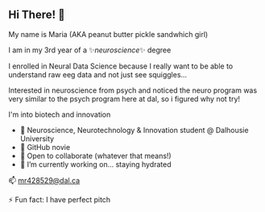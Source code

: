 ## Hi There! 👋
My name is Maria (AKA peanut butter pickle sandwhich girl)

I am in my 3rd year of a ✨*neuroscience*✨ degree

I enrolled in Neural Data Science because I really want to be able to understand raw eeg data and not just see squiggles...

Interested in neuroscience from psych and noticed the neuro program was very similar to the psych program here at dal, so i figured why not try!

I'm into biotech and innovation


- 🔭 Neuroscience, Neurotechnology & Innovation student @ Dalhousie University
- 🌱 GitHub novie
- 👯 Open to collaborate (whatever that means!)
- 💬 I’m currently working on... staying hydrated

📫 mr428529@dal.ca

⚡ Fun fact: I have perfect pitch

<!--
**maregh/maregh** is a ✨ _special_ ✨ repository because its `README.md` (this file) appears on your GitHub profile.

Here are some ideas to get you started:

- 🔭 I’m currently working on ...
- 🌱 I’m currently learning ...
- 👯 I’m looking to collaborate on ...
- 🤔 I’m looking for help with ...
- 💬 Ask me about ...
- 📫 How to reach me: ...
- 😄 Pronouns: ...
- ⚡ Fun fact: ...
-->
